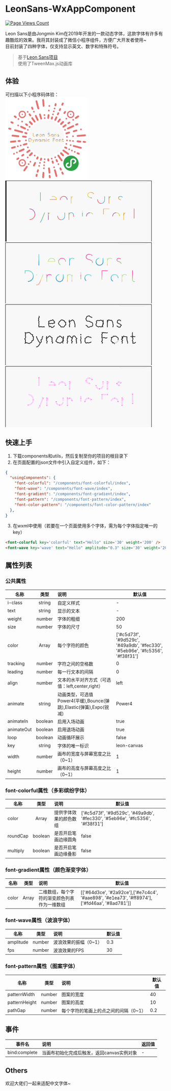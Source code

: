 # LeonSans-WxAppComponent
[![Page Views Count](https://badges.toozhao.com/badges/01EH2AWJFBQY4SRNMH0WCMNT90/blue.svg)](https://badges.toozhao.com/badges/01EH2AWJFBQY4SRNMH0WCMNT90/blue.svg "Get your own page views count badge on badges.toozhao.com")

Leon Sans是由Jongmin Kim在2019年开发的一款动态字体，这款字体有许多有趣酷炫的效果。我将其封装成了微信小程序组件，方便广大开发者使用~<br>
目前封装了四种字体，仅支持显示英文、数字和特殊符号。<br>
> 基于[Leon Sans项目](https://github.com/cmiscm/leonsans)
> <br>使用了TweenMax.js动画库
## 体验
可扫描以下小程序码体验：<br>
![小程序码，微信搜索 Dynamic Font](https://raw.githubusercontent.com/starkZH/LeonSans-WxAppComponent/gh-pages/screenshot/miniapp.jpg "小程序码")<br>
![多彩缤纷](https://raw.githubusercontent.com/starkZH/LeonSans-WxAppComponent/gh-pages/screenshot/colorful.gif "多彩缤纷")<br>
![彩色渐变](https://raw.githubusercontent.com/starkZH/LeonSans-WxAppComponent/gh-pages/screenshot/gradient.gif "彩色渐变")<br>
![波浪](https://raw.githubusercontent.com/starkZH/LeonSans-WxAppComponent/gh-pages/screenshot/wave.gif "波浪")<br>
![图案](https://raw.githubusercontent.com/starkZH/LeonSans-WxAppComponent/gh-pages/screenshot/pattern.gif "图案")

## 快速上手
1. 下载components和utils，然后复制至你的项目的根目录下
2. 在页面配置的json文件中引入自定义组件，如下：
```json
{
  "usingComponents": {
    "font-colorful": "/components/font-colorful/index",
    "font-wave": "/components/font-wave/index",
    "font-gradient": "/components/font-gradient/index",
    "font-pattern": "/components/font-pattern/index",
    "font-color-pattern": "/components/font-color-pattern/index"
  },
}
```
3. 在wxml中使用（若要在一个页面使用多个字体，需为每个字体指定唯一的key）
```html
<font-colorful key='colorful' text="Hello" size='30' weight='200' />
<font-wave key='wave' text="Hello" amplitude="0.3" size='30' weight='200' />
```
## 属性列表
### 公共属性
名称|类型|说明|默认值
--|:--:|:--|--
i-class|string|自定义样式|-
text|string|显示的文本|-
weight|number|字体的粗细|200
size|number|字体的尺寸|50
color|Array|每个字符的颜色|['#c5d73f', '#9d529c', '#49a9db', '#fec330', '#5eb96e', '#fc5356', '#f38f31']
tracking|number|字符之间的空格数|0
leading|number|每一行文本的间隔|0
align|number|文本的水平对齐方式（可选值：left,center,right）|left
animate|string|动画类型，可选值Power4(平缓),Bounce(弹跳),Elastic(弹簧),Expo(锐减)|Power4
animateIn|boolean|启用入场动画|true
animateOut|boolean|启用退场动画|true
loop|boolean|动画循环展示|false
key|string|字体的唯一标识|leon-canvas
width|number|画布的宽度与屏幕宽度之比（0~1）|1
height|number|画布的高度与屏幕高度之比（0~1）|1
### font-colorful属性（多彩缤纷字体）
名称|类型|说明|默认值
--|:--:|:--|--
color|Array|提供字体效果的颜色数组|['#c5d73f', '#9d529c', '#49a9db', '#fec330', '#5eb96e', '#fc5356', '#f38f31']
roundCap|boolean|是否开启笔画边缘圆角|false
multiply|boolean|是否开启笔画边缘叠影|false
### font-gradient属性（颜色渐变字体）
名称|类型|说明|默认值
--|:--:|:--|--
color|Array|二维数组，每个字符的渐变颜色列表作为一维数组|[['#64d3ce', '#2a92ce'],['#e7c4c4', '#aae898', '#e1ea73', '#ff8974'],['#fd46aa', '#8ad781']]
### font-wave属性（波浪字体）
名称|类型|说明|默认值
--|:--:|:--|--
amplitude|number|波浪效果的振幅（0~1）|0.3
fps|number|波浪效果的FPS|30
### font-pattern属性（图案字体）
名称|类型|说明|默认值
--|:--:|:--|--
patternWidth|number|图案的宽度|40
patternHeight|number|图案的高度|10
pathGap|number|每个字符的笔画上的点之间的间隔（0~1）|0.2
## 事件
事件名|说明|返回值
--|:--|:--
bind:complete|当画布初始化完成后触发，返回canvas实例对象|-

## Others
欢迎大佬们一起来适配中文字体~
